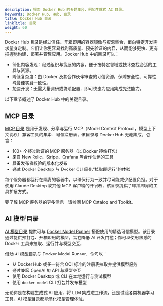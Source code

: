 ```yaml
---
description: 探索 Docker Hub 的专题集合，例如生成式 AI 目录。
keywords: Docker Hub, Hub, 目录
title: Docker Hub 目录
linkTitle: 目录
weight: 60
---
```


Docker Hub 目录是经过信任、开箱即用的容器镜像与资源集合，面向特定开发需求量身定制。它们让你更容易找到高质量、预先验证的内容，从而能够更快、更有把握地构建、部署并管理应用。Docker Hub 中的目录可以：

- 简化内容发现：经过组织与策展的内容，便于按特定领域或技术查找合适的工具与资源。
- 降低复杂度：由 Docker 及其合作伙伴审查的可信资源，保障安全性、可靠性与最佳实践一致性。
- 加速开发：无需大量调研或繁琐配置，即可快速为应用集成先进能力。

以下章节概述了 Docker Hub 中的关键目录。

## MCP 目录

[MCP 目录](https://hub.docker.com/mcp/) 是用于发现、分享与运行 MCP（Model Context Protocol，模型上下文协议）兼容工具的集中、可信注册表。该目录与 Docker Hub 无缝集成，包含：

- 100+ 个经过验证的 MCP 服务器（以 Docker 镜像打包）
- 来自 New Relic、Stripe、Grafana 等合作伙伴的工具
- 具备发布者校验的版本化发布
- 通过 Docker Desktop 与 Docker CLI 简化“拉取即运行”的体验

每个服务器都运行在隔离的容器中，以确保行为一致并尽可能减少配置负担。对于使用 Claude Desktop 或其他 MCP 客户端的开发者，该目录提供了即插即用的工具扩展方式。

要了解 MCP 服务器的更多信息，请参阅 [MCP Catalog and Toolkit](../../ai/mcp-catalog-and-toolkit/_index.md)。

## AI 模型目录

[AI 模型目录](https://hub.docker.com/catalogs/models/) 提供可与 [Docker Model Runner](../../ai/model-runner/_index.md) 搭配使用的精选可信模型。该目录通过提供预打包、开箱即用的模型，旨在降低 AI 开发门槛；你可以使用熟悉的 Docker 工具来拉取、运行并与模型交互。

借助 AI 模型目录与 Docker Model Runner，你可以：

- 从 Docker Hub 或任一符合 OCI 标准的注册表拉取并提供模型服务
- 通过兼容 OpenAI 的 API 与模型交互
- 使用 Docker Desktop 或 CLI 在本地运行与测试模型
- 使用 `docker model` CLI 打包并发布模型

无论你是在构建生成式 AI 应用、将 LLM 集成进工作流，还是试验各类机器学习工具，AI 模型目录都能简化模型管理体验。
